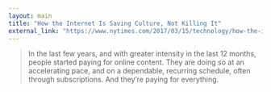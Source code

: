 ```yaml
---
layout: main
title: "How the Internet Is Saving Culture, Not Killing It"
external_link: "https://www.nytimes.com/2017/03/15/technology/how-the-internet-is-saving-culture-not-killing-it.html"
---
```

> In the last few years, and with greater intensity in the last 12 months, people started paying for online content. They are doing so at an accelerating pace, and on a dependable, recurring schedule, often through subscriptions. And they’re paying for everything.

